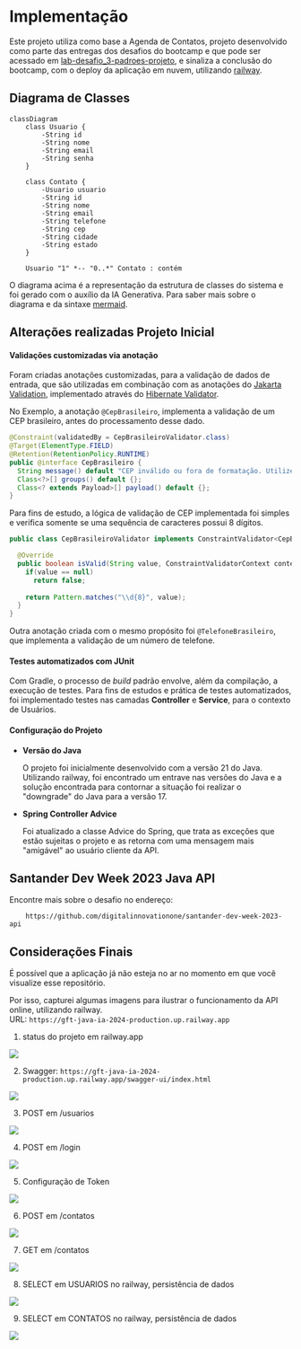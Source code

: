 # Implementação

Este projeto utiliza como base a Agenda de Contatos, projeto desenvolvido como parte das entregas dos desafios do bootcamp e que pode ser acessado em [lab-desafio_3-padroes-projeto](https://github.com/patrick-tobias/2024-dio-gft_desenvolvimento_java_com_ia/tree/main/lab-desafio_3-padroes-projeto), e sinaliza a conclusão do bootcamp, com o deploy da aplicação em nuvem, utilizando [railway](https://railway.app/).

## Diagrama de Classes
```mermaid
classDiagram
    class Usuario {
        -String id
        -String nome
        -String email
        -String senha
    }

    class Contato {
        -Usuario usuario
        -String id
        -String nome
        -String email
        -String telefone
        -String cep
        -String cidade
        -String estado
    }

    Usuario "1" *-- "0..*" Contato : contém

```

O diagrama acima é a representação da estrutura de classes do sistema e foi gerado com o auxílio da IA Generativa. Para saber mais sobre o diagrama e da sintaxe [mermaid](https://mermaid.js.org/).

## Alterações realizadas Projeto Inicial

#### Validações customizadas via anotação
Foram criadas anotações customizadas, para a validação de dados de entrada, que são utilizadas em combinação com as anotações do [Jakarta Validation](https://beanvalidation.org/), implementado através do [Hibernate Validator](https://hibernate.org/validator/).

No Exemplo, a anotação `@CepBrasileiro`, implementa a validação de um CEP brasileiro, antes do processamento desse dado.

```java
@Constraint(validatedBy = CepBrasileiroValidator.class)
@Target(ElementType.FIELD)
@Retention(RetentionPolicy.RUNTIME)
public @interface CepBrasileiro {
  String message() default "CEP inválido ou fora de formatação. Utilize apenas números.";
  Class<?>[] groups() default {};
  Class<? extends Payload>[] payload() default {};
}
```

Para fins de estudo, a lógica de validação de CEP implementada foi simples e verifica somente se uma sequência de caracteres possui 8 dígitos.

```java
public class CepBrasileiroValidator implements ConstraintValidator<CepBrasileiro, String>{

  @Override
  public boolean isValid(String value, ConstraintValidatorContext context) {
    if(value == null)
      return false;
    
    return Pattern.matches("\\d{8}", value);
  }
}
```

Outra anotação criada com o mesmo propósito foi `@TelefoneBrasileiro`, que implementa a validação de um número de telefone.

#### Testes automatizados com JUnit
Com Gradle, o processo de *build* padrão envolve, além da compilação, a execução de testes. Para fins de estudos e prática de testes automatizados, foi implementado testes nas camadas **Controller** e **Service**, para o contexto de Usuários.

#### Configuração do Projeto

- **Versão do Java**

    O projeto foi inicialmente desenvolvido com a versão 21 do Java. Utilizando railway, foi encontrado um entrave nas versões do Java e a solução encontrada para contornar a situação foi realizar o "downgrade" do Java para a versão 17.

- **Spring Controller Advice**

    Foi atualizado a classe Advice do Spring, que trata as exceções que estão sujeitas o projeto e as retorna com uma mensagem mais "amigável" ao usuário cliente da API.

## Santander Dev Week 2023 Java API

Encontre mais sobre o desafio no endereço:

```web
    https://github.com/digitalinnovationone/santander-dev-week-2023-api
```

## Considerações Finais

É possível que a aplicação já não esteja no ar no momento em que você visualize esse repositório.

Por isso, capturei algumas imagens para ilustrar o funcionamento da API online, utilizando railway. </br>
URL: `https://gft-java-ia-2024-production.up.railway.app`

1) status do projeto em railway.app
<img src="./img/1..png"/>

2) Swagger: `https://gft-java-ia-2024-production.up.railway.app/swagger-ui/index.html`
<img src="./img/2..png"/>

3) POST em /usuarios
<img src="./img/3..png"/>

4) POST em /login
<img src="./img/4..png"/>

5) Configuração de Token
<img src="./img/5..png"/>

6) POST em /contatos
<img src="./img/6..png"/>

7) GET em /contatos
<img src="./img/7..png"/>

8) SELECT em USUARIOS no railway, persistência de dados
<img src="./img/8..png"/>

9) SELECT em CONTATOS no railway, persistência de dados
<img src="./img/9..png"/>
